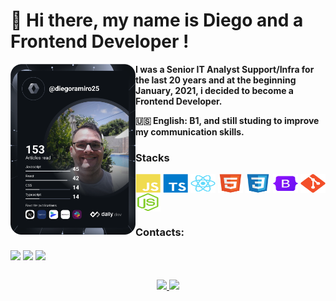 # 👋 Hi there, my name is Diego and a Frontend Developer !

<div>
 <a href="https://app.daily.dev/diegoramiro25"><img src="https://github.com/diego-girao/diego-girao/blob/master/devcard.svg" width="200" align="left" alt="Diego's Dev Card"/></a>
 </div>
 <span>
        
<strong>I was a Senior IT Analyst Support/Infra for the last 20 years and at the beginning January, 2021, i decided to become a Frontend Developer.</strong>
      
<strong>🇺🇸 English: B1, and still studing to improve my communication skills.</strong>
      
### Stacks 
<img align="center" alt="Diego-Js" height="30" width="40" src="https://raw.githubusercontent.com/devicons/devicon/master/icons/javascript/javascript-plain.svg">
 <img align="center" alt="Diego-Ts" height="30" width="40" src="https://raw.githubusercontent.com/devicons/devicon/master/icons/typescript/typescript-plain.svg">
<img align="center" alt="Diego-React" height="30" width="40" src="https://raw.githubusercontent.com/devicons/devicon/master/icons/react/react-original.svg"> 
<img align="center" alt="Diego-HTML" height="30" width="40" src="https://raw.githubusercontent.com/devicons/devicon/master/icons/html5/html5-original.svg">
<img align="center" alt="Diego-CSS" height="30" width="40" src="https://raw.githubusercontent.com/devicons/devicon/master/icons/css3/css3-original.svg"> 
<img align="center" alt="Diego-Node" height="30" width="40" src="https://raw.githubusercontent.com/devicons/devicon/master/icons/bootstrap/bootstrap-original.svg"> 
<img align="center" alt="Diego-Git" height="30" width="40" src="https://raw.githubusercontent.com/devicons/devicon/master/icons/git/git-original.svg"> <img align="center" alt="Diego-Node" height="30" width="40" src="https://raw.githubusercontent.com/devicons/devicon/master/icons/nodejs/nodejs-original.svg">

### Contacts:
<a href="https://www.linkedin.com/in/diego-girao" target="_blank"><img align = center src="https://img.shields.io/badge/-LinkedIn-%230077B5?style=for-the-badge&logo=linkedin&logoColor=white" width="85" target="_blank"></a> <a href = "mailto:diegoramiro25@gmail.com"><img align = center src="https://img.shields.io/badge/-Gmail-%23333?style=for-the-badge&logo=gmail&logoColor=color" width="75" target="_blank"></a> <a href="https://twitter.com/diegoramiro25" target="_blank"><img align = center src="https://img.shields.io/badge/-twitter-%230077B5?style=for-the-badge&logo=twitter&logoColor=white" width="80" target="_blank"></a>
 </span>
 
</div><br/>

<div align="center">
<a href="https://github.com/diego-girao">
  <img height="165em" src="https://github-readme-stats.vercel.app/api?username=diego-girao&show_icons=true&theme=chartreuse-dark&include_all_commits=true&count_private=true"/>
  <img height="165em" src="https://github-readme-stats.vercel.app/api/top-langs/?username=diego-girao&layout=compact&langs_count=7&theme=chartreuse-dark"/>
 </div >

<!-- <br/>
<br/>
<br/>
<br/>

 <div align="center">
 
 | <img align="center" alt="Diego-Js" height="30" width="40" src="https://raw.githubusercontent.com/devicons/devicon/master/icons/javascript/javascript-plain.svg"> | <img align="center" alt="Diego-Ts" height="30" width="40" src="https://raw.githubusercontent.com/devicons/devicon/master/icons/typescript/typescript-plain.svg"> | <img align="center" alt="Diego-React" height="30" width="40" src="https://raw.githubusercontent.com/devicons/devicon/master/icons/react/react-original.svg"> | <img align="center" alt="Diego-HTML" height="30" width="40" src="https://raw.githubusercontent.com/devicons/devicon/master/icons/html5/html5-original.svg"> | <img align="center" alt="Diego-CSS" height="30" width="40" src="https://raw.githubusercontent.com/devicons/devicon/master/icons/css3/css3-original.svg"> | <img align="center" alt="Diego-Node" height="30" width="40" src="https://raw.githubusercontent.com/devicons/devicon/master/icons/bootstrap/bootstrap-original.svg"> | <img align="center" alt="Diego-Git" height="30" width="40" src="https://raw.githubusercontent.com/devicons/devicon/master/icons/git/git-original.svg"> | <img align="center" alt="Diego-Node" height="30" width="40" src="https://raw.githubusercontent.com/devicons/devicon/master/icons/nodejs/nodejs-original.svg"> |
|---|---|---|---|---|---|---|---|
 
</div>

 -->
